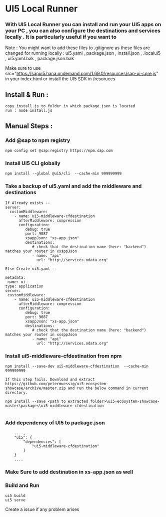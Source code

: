# UI5 Local Runner

### With UI5 Local Runner you can install and run your UI5 apps on your PC , you can also configure the destinations and services locally . It is particularly useful if you want to 

Note : You might want to add these files to .gitignore as these files are changed for running locally : 
ui5.yaml , package.json , install.json , .localui5 , ui5.yaml.bak , package.json.bak 

Make sure to use src="https://sapui5.hana.ondemand.com/1.69.0/resources/sap-ui-core.js" in your index.html or install the UI5 SDK in /resoruces

## Install & Run :
```
copy install.js to folder in which package.json is located
run : node install.js
```

## Manual Steps :

### Add @sap to npm registry
```
npm config set @sap:registry https://npm.sap.com
```

### Install UI5 CLI globally
```
npm install --global @ui5/cli  --cache-min 999999999
```

### Take a backup of ui5.yaml and add the middleware and destinations
```
If Already exists -- 
server:
  customMiddleware:
    - name: ui5-middleware-cfdestination
      afterMiddleware: compression
      configuration:
         debug: true
         port: 9087
         xsappJson: "xs-app.json"
         destinations:
            # check that the destination name (here: "backend") matches your router in xssppJson 
            - name: "api"
              url: "http://services.odata.org"

Else Create ui5.yaml --

metadata:
 name: ui
type: application
server:
 customMiddleware:
    - name: ui5-middleware-cfdestination
      afterMiddleware: compression
      configuration:
         debug: true
         port: 9087
         xsappJson: "xs-app.json"
         destinations:
            # check that the destination name (here: "backend") matches your router in xssppJson 
            - name: "api"
              url: "http://services.odata.org"

```

### Install ui5-middleware-cfdestination from npm
```
npm install --save-dev ui5-middleware-cfdestination  --cache-min 999999999

If this step fails. Download and extract https://github.com/petermuessig/ui5-ecosystem-showcase/archive/master.zip and run the below command in current directory.

npm install --save <path to extracted folder>\ui5-ecosystem-showcase-master\packages\ui5-middleware-cfdestination
               
```

### Add dependency of UI5 to package.json
```
    ....,
    "ui5": {
        "dependencies": [
            "ui5-middleware-cfdestination"
        ]
    }
    ....
```

### Make Sure to add destination in xs-app.json as well

### Build and Run

```
ui5 build
ui5 serve
```

Create a issue if any problem arises

